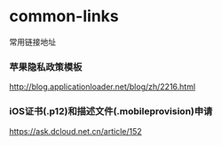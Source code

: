 # common-links
常用链接地址

 ### 苹果隐私政策模板
 http://blog.applicationloader.net/blog/zh/2216.html

 ### iOS证书(.p12)和描述文件(.mobileprovision)申请
 https://ask.dcloud.net.cn/article/152

 ### 
